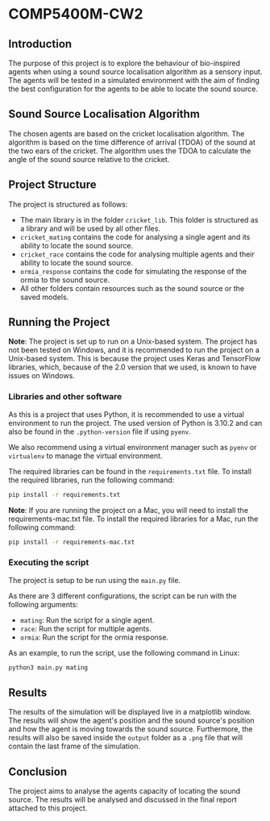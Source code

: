 # COMP5400M-CW2

## Introduction

The purpose of this project is to explore the behaviour of bio-inspired agents when using a sound source localisation algorithm as a sensory input. The agents will be tested in a simulated environment with the aim of finding the best configuration for the agents to be able to locate the sound source.

## Sound Source Localisation Algorithm

The chosen agents are based on the cricket localisation algorithm. The algorithm is based on the time difference of arrival (TDOA) of the sound at the two ears of the cricket. The algorithm uses the TDOA to calculate the angle of the sound source relative to the cricket.

## Project Structure

The project is structured as follows:

- The main library is in the folder `cricket_lib`. This folder is structured as a library and will be used by all other files.
- `cricket_mating` contains the code for analysing a single agent and its ability to locate the sound source.
- `cricket_race` contains the code for analysing multiple agents and their ability to locate the sound source.
- `ormia_response` contains the code for simulating the response of the ormia to the sound source.
- All other folders contain resources such as the sound source or the saved models.

## Running the Project

**Note**: The project is set up to run on a Unix-based system. The project has not been tested on Windows, and it is recommended to run the project on a Unix-based system. This is because the project uses Keras and TensorFlow libraries, which, because of the 2.0 version that we used, is known to have issues on Windows.

### Libraries and other software

As this is a project that uses Python, it is recommended to use a virtual environment to run the project. The used version of Python is 3.10.2 and can also be found in the `.python-version` file if using `pyenv`.

We also recommend using a virtual environment manager such as `pyenv` or `virtualenv` to manage the virtual environment.

The required libraries can be found in the `requirements.txt` file. To install the required libraries, run the following command:

```bash
pip install -r requirements.txt
```

**Note**: If you are running the project on a Mac, you will need to install the requirements-mac.txt file. To install the required libraries for a Mac, run the following command:

```bash
pip install -r requirements-mac.txt
```

### Executing the script

The project is setup to be run using the `main.py` file.

As there are 3 different configurations, the script can be run with the following arguments:

- `mating`: Run the script for a single agent.
- `race`: Run the script for multiple agents.
- `ormia`: Run the script for the ormia response.

As an example, to run the script, use the following command in Linux:

```bash
python3 main.py mating
```

## Results

The results of the simulation will be displayed live in a matplotlib window. The results will show the agent's position and the sound source's position and how the agent is moving towards the sound source.
Furthermore, the results will also be saved inside the `output` folder as a `.png` file that will contain the last frame of the simulation.

## Conclusion

The project aims to analyse the agents capacity of locating the sound source. The results will be analysed and discussed in the final report attached to this project.
